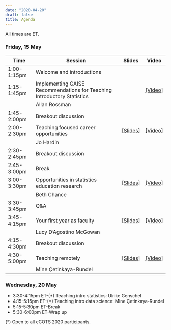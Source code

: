```yaml
---
date: "2020-04-20"
draft: false
title: Agenda
---
```


All times are ET.

### Friday, 15 May

| Time          | Session           | Slides | Video     |
|---------------|-------------------|--------|-----------|
| 1:00-1:15pm | Welcome and introductions   |  |  |
| 1:15-1:45pm | Implementing GAISE Recommendations for Teaching Introductory Statistics | [<i class="fas fa-chalkboard"></i>](https://github.com/mine-cetinkaya-rundel/preparing-to-teach/blob/master/01-gaise/01-gaise.pdf) | [[Video]](https://youtu.be/onpEINJQ5sw) |
|             | Allan Rossman   |  |  |
| 1:45-2:00pm | Breakout discussion         |  |  |
| 2:00-2:30pm | Teaching focused career opportunities | [[Slides]](https://github.com/mine-cetinkaya-rundel/preparing-to-teach/blob/master/02-teach-career/02-teach-career.pdf) | [[Video]](https://youtu.be/J6iFgbHKH5Q) |
|             | Jo Hardin   |  |  |
| 2:30-2:45pm | Breakout discussion         |  |  |
| 2:45-3:00pm | Break                       |  |  |
| 3:00-3:30pm | Opportunities in statistics education research | [[Slides]](https://github.com/mine-cetinkaya-rundel/preparing-to-teach/blob/master/03-education-research-grants/03-education-research-grants.pdf) | [[Video]](https://youtu.be/lALpljdA40U) |
|             | Beth Chance   |  |  |
| 3:30-3:45pm | Q&A                         |  |  |
| 3:45-4:15pm | Your first year as faculty | [[Slides]](https://github.com/mine-cetinkaya-rundel/preparing-to-teach/blob/master/04-first-year-faculty/04-first-year-faculty.pdf) |  [[Video]](https://youtu.be/C0NJoQW4VEE) |
|             | Lucy D’Agostino McGowan     |  |  |
| 4:15-4:30pm | Breakout discussion         |  |  |
| 4:30-5:00pm | Teaching remotely | [[Slides]](https://github.com/mine-cetinkaya-rundel/preparing-to-teach/blob/master/05-remote-teaching/05-remote-teaching.pdf) | [[Video]](https://youtu.be/Rx9dLRdURGA) |
|             | Mine Çetinkaya-Rundel       |  |  |

### Wednesday, 20 May

- 3:30-4:15pm ET-(*) Teaching intro statistics: Ulrike Genschel
- 4:15-5:15pm ET-(*) Teaching intro data science: Mine Çetinkaya-Rundel
- 5:15-5:30pm ET-Break
- 5:30-6:00pm ET-Wrap up

(*) Open to all eCOTS 2020 participants.